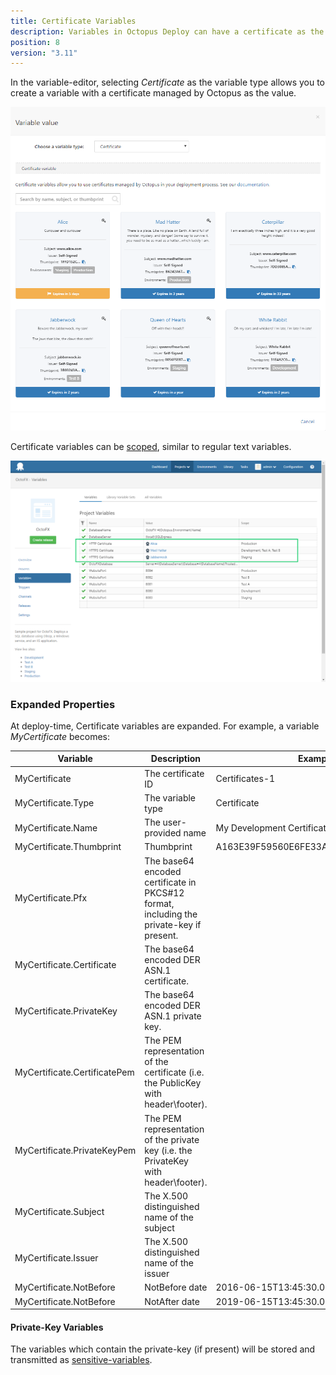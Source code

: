 ```yaml
---
title: Certificate Variables 
description: Variables in Octopus Deploy can have a certificate as the value 
position: 8
version: "3.11"
---
```


In the variable-editor, selecting *Certificate* as the variable type allows you to create a variable with a certificate managed by Octopus as the value.

![](/docs/images/certificates/certificate-variable-select.png "width=500")

Certificate variables can be [scoped](scoping-variables.md), similar to regular text variables.

![](/docs/images/certificates/certificate-variables-scoped.png "width=500")

### Expanded Properties

At deploy-time, Certificate variables are expanded. For example, a variable _MyCertificate_ becomes:

| Variable                        | Description                                            | Example value |
| ----------------------          | ------------------                                     | ------------- |
| MyCertificate                   | The certificate ID                                     | Certificates-1 | 
| MyCertificate.Type              | The variable type                                      | Certificate 
| MyCertificate.Name              | The user-provided name                                 | My Development Certificate 
| MyCertificate.Thumbprint        | Thumbprint                                             | A163E39F59560E6FE33A0299D19124B242D9B37E
| MyCertificate.Pfx               | The base64 encoded certificate in PKCS#12 format, including the private-key if present.  | 
| MyCertificate.Certificate       | The base64 encoded DER ASN.1 certificate.              | 
| MyCertificate.PrivateKey        | The base64 encoded DER ASN.1 private key.              | 
| MyCertificate.CertificatePem    | The PEM representation of the certificate (i.e. the PublicKey with header\footer).  | 
| MyCertificate.PrivateKeyPem     | The PEM representation of the private key (i.e. the PrivateKey with header\footer).  | 
| MyCertificate.Subject           | The X.500 distinguished name of the subject            | 
| MyCertificate.Issuer            | The X.500 distinguished name of the issuer             | 
| MyCertificate.NotBefore         | NotBefore date | 2016-06-15T13:45:30.0000000-07:00
| MyCertificate.NotBefore         | NotAfter date | 2019-06-15T13:45:30.0000000-07:00

#### Private-Key Variables

The variables which contain the private-key (if present) will be stored and transmitted as [sensitive-variables](/docs/deploying-applications/variables/sensitive-variables.md).  
